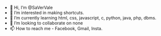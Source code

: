 - 👋 Hi, I’m @SaVerVale
- 👀 I’m interested in making shortcuts.
- 🌱 I’m currently learning html, css, javascript, c, python, java, php, dbms.
- 💞️ I’m looking to collaborate on none
- 📫 How to reach me - Facebook, Gmail, Insta.

<!---
SaVerVale/SaVerVale is a ✨ special ✨ repository because its `README.md` (this file) appears on your GitHub profile.
You can click the Preview link to take a look at your changes.
--->
